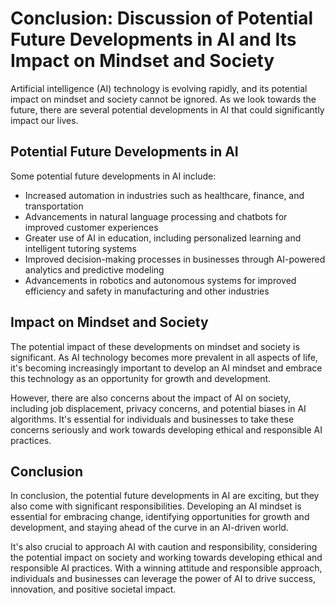 Conclusion: Discussion of Potential Future Developments in AI and Its Impact on Mindset and Society
===================================================================================================

Artificial intelligence (AI) technology is evolving rapidly, and its potential impact on mindset and society cannot be ignored. As we look towards the future, there are several potential developments in AI that could significantly impact our lives.

Potential Future Developments in AI
-----------------------------------

Some potential future developments in AI include:

* Increased automation in industries such as healthcare, finance, and transportation
* Advancements in natural language processing and chatbots for improved customer experiences
* Greater use of AI in education, including personalized learning and intelligent tutoring systems
* Improved decision-making processes in businesses through AI-powered analytics and predictive modeling
* Advancements in robotics and autonomous systems for improved efficiency and safety in manufacturing and other industries

Impact on Mindset and Society
-----------------------------

The potential impact of these developments on mindset and society is significant. As AI technology becomes more prevalent in all aspects of life, it's becoming increasingly important to develop an AI mindset and embrace this technology as an opportunity for growth and development.

However, there are also concerns about the impact of AI on society, including job displacement, privacy concerns, and potential biases in AI algorithms. It's essential for individuals and businesses to take these concerns seriously and work towards developing ethical and responsible AI practices.

Conclusion
----------

In conclusion, the potential future developments in AI are exciting, but they also come with significant responsibilities. Developing an AI mindset is essential for embracing change, identifying opportunities for growth and development, and staying ahead of the curve in an AI-driven world.

It's also crucial to approach AI with caution and responsibility, considering the potential impact on society and working towards developing ethical and responsible AI practices. With a winning attitude and responsible approach, individuals and businesses can leverage the power of AI to drive success, innovation, and positive societal impact.



